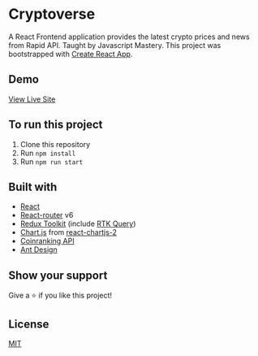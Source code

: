# Cryptoverse

A React Frontend application provides the latest crypto prices and news from Rapid API. Taught by Javascript Mastery.
This project was bootstrapped with [Create React App](https://github.com/facebook/create-react-app).

## Demo

[View Live Site](https://cryptoverse-benz.netlify.app/)

## To run this project

1. Clone this repository
2. Run `npm install`
3. Run `npm run start`

## Built with

- [React](https://reactjs.org/)
- [React-router](https://reactrouter.com/) v6
- [Redux Toolkit](https://redux-toolkit.js.org/) (include [RTK Query](https://redux-toolkit.js.org/rtk-query/overview))
- [Chart.js](https://www.chartjs.org/) from [react-chartjs-2](https://www.npmjs.com/package/react-chartjs-2)
- [Coinranking API](https://rapidapi.com/Coinranking/api/coinranking1?utm_source=youtube.com%2FJavaScriptMastery&utm_medium=DevRel&utm_campaign=DevRel)
- [Ant Design](https://ant.design/)

## Show your support

Give a ⭐️ if you like this project!

## License

[MIT](LICENSE)
